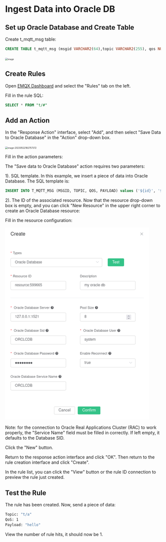 # Ingest Data into Oracle DB

## Set up Oracle Database and Create Table

Create t_mqtt_msg table:

```sql
CREATE TABLE t_mqtt_msg (msgid VARCHAR2(64),topic VARCHAR2(255), qos NUMBER(1), payload NCLOB)
```

<img src="./assets/rule-engine/oracle_action_1.png" alt="image" style="zoom:50%;" />

## Create Rules

Open [EMQX Dashboard](http://127.0.0.1:18083/#/rules) and select the "Rules" tab on the left.

Fill in the rule SQL:

```sql
SELECT * FROM "t/#"
```

## Add an Action

In the "Response Action" interface, select "Add", and then select "Save Data to Oracle Database" in the "Action" drop-down box.

<img src="./assets/rule-engine/oracle_action_2.png" alt="image-20230522182757372" style="zoom:50%;" />

Fill in the action parameters:

The "Save data to Oracle Database" action requires two parameters:

1). SQL template. In this example, we insert a piece of data into Oracle Database. The SQL template is:

```sql
INSERT INTO T_MQTT_MSG (MSGID, TOPIC, QOS, PAYLOAD) values ('${id}', '${topic}', '${qos}', '${payload}');
```

2). The ID of the associated resource. Now that the resource drop-down box is empty, and you can click "New Resource" in the upper right corner to create an Oracle Database resource:

Fill in the resource configuration:

![image](./assets/rule-engine/oracle_action_3.png)

Note: for the connection to Oracle Real Applications Cluster (RAC) to work properly, the "Service Name" field must be filled in correctly.  If left empty, it defaults to the Database SID.

Click the "New" button.

Return to the response action interface and click "OK". Then return to the rule creation interface and click "Create".

In the rule list, you can click the "View" button or the rule ID connection to preview the rule just created. 

## Test the Rule

The rule has been created. Now, send a piece of data:

```bash
Topic: "t/a"
QoS: 1
Payload: "hello"
```

View the number of rule hits, it should now be 1. 
